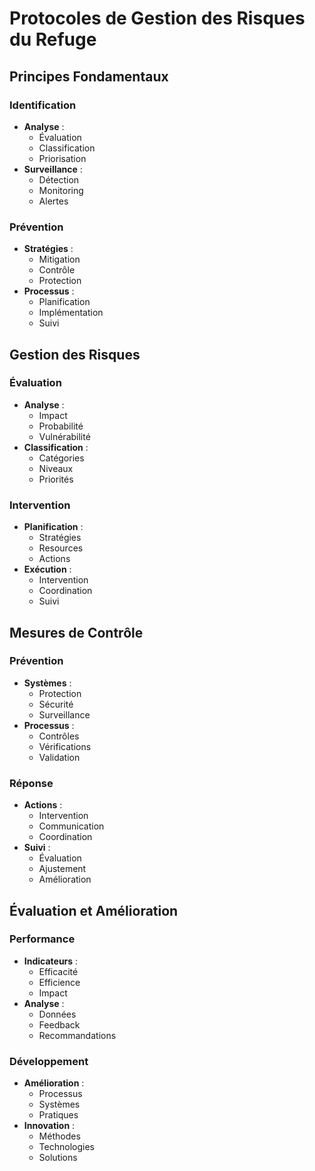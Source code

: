 # Protocoles de Gestion des Risques du Refuge

## Principes Fondamentaux

### Identification
- **Analyse** :
  - Évaluation
  - Classification
  - Priorisation
- **Surveillance** :
  - Détection
  - Monitoring
  - Alertes

### Prévention
- **Stratégies** :
  - Mitigation
  - Contrôle
  - Protection
- **Processus** :
  - Planification
  - Implémentation
  - Suivi

## Gestion des Risques

### Évaluation
- **Analyse** :
  - Impact
  - Probabilité
  - Vulnérabilité
- **Classification** :
  - Catégories
  - Niveaux
  - Priorités

### Intervention
- **Planification** :
  - Stratégies
  - Resources
  - Actions
- **Exécution** :
  - Intervention
  - Coordination
  - Suivi

## Mesures de Contrôle

### Prévention
- **Systèmes** :
  - Protection
  - Sécurité
  - Surveillance
- **Processus** :
  - Contrôles
  - Vérifications
  - Validation

### Réponse
- **Actions** :
  - Intervention
  - Communication
  - Coordination
- **Suivi** :
  - Évaluation
  - Ajustement
  - Amélioration

## Évaluation et Amélioration

### Performance
- **Indicateurs** :
  - Efficacité
  - Efficience
  - Impact
- **Analyse** :
  - Données
  - Feedback
  - Recommandations

### Développement
- **Amélioration** :
  - Processus
  - Systèmes
  - Pratiques
- **Innovation** :
  - Méthodes
  - Technologies
  - Solutions 